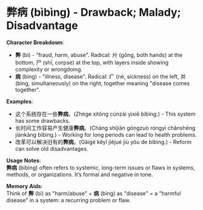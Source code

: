 # **弊病 (bìbìng) - Drawback; Malady; Disadvantage**

**Character Breakdown**:  
- **弊** (bì) - "fraud, harm, abuse". Radical: 廾 (gǒng, both hands) at the bottom, 尸 (shī, corpse) at the top, with layers inside showing complexity or wrongdoing.  
- **病** (bìng) - "illness, disease". Radical: 疒 (nè, sickness) on the left, 并 (bìng, simultaneously) on the right, together meaning "disease comes together".

**Examples**:  
- 这个系统存在一些**弊病**。(Zhège xìtǒng cúnzài yìxiē bìbìng.) - This system has some drawbacks.  
- 长时间工作容易产生健康**弊病**。(Cháng shíjiān gōngzuò róngyì chǎnshēng jiànkāng bìbìng.) - Working for long periods can lead to health problems.  
- 改革可以解决旧有的**弊病**。(Gǎigé kěyǐ jiějué jiù yǒu de bìbìng.) - Reform can solve old disadvantages.

**Usage Notes**:  
**弊病** (bìbìng) often refers to systemic, long-term issues or flaws in systems, methods, or organizations. It’s formal and negative in tone.

**Memory Aids**:  
Think of **弊** (bì) as "harm/abuse" + **病** (bìng) as "disease" = a "harmful disease" in a system: a recurring problem or flaw.